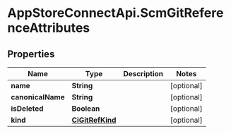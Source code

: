 # AppStoreConnectApi.ScmGitReferenceAttributes

## Properties

Name | Type | Description | Notes
------------ | ------------- | ------------- | -------------
**name** | **String** |  | [optional] 
**canonicalName** | **String** |  | [optional] 
**isDeleted** | **Boolean** |  | [optional] 
**kind** | [**CiGitRefKind**](CiGitRefKind.md) |  | [optional] 


